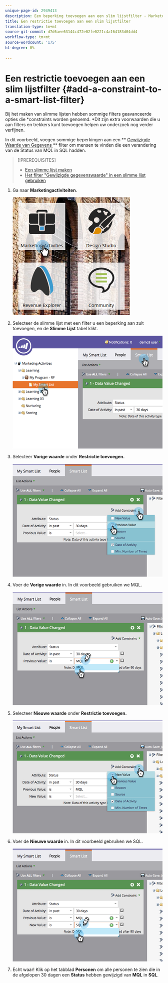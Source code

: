 ```yaml
---
unique-page-id: 2949413
description: Een beperking toevoegen aan een slim lijstfilter - Marketo Docs - Productdocumentatie
title: Een restrictie toevoegen aan een slim lijstfilter
translation-type: tm+mt
source-git-commit: d7d6aee63144c472e02fe0221c4a164183d04dd4
workflow-type: tm+mt
source-wordcount: '175'
ht-degree: 0%

---
```



# Een restrictie toevoegen aan een slim lijstfilter {#add-a-constraint-to-a-smart-list-filter}

Bij het maken van slimme lijsten hebben sommige filters geavanceerde opties die *constraints worden genoemd. *Dit zijn extra voorwaarden die u aan filters en trekkers kunt toevoegen helpen uw onderzoek nog verder verfijnen.

In dit voorbeeld, voegen sommige beperkingen aan een ** [Gewijzigde Waarde van Gegevens ](../../../../product-docs/core-marketo-concepts/smart-campaigns/flow-actions/change-data-value.md)** filter om mensen te vinden die een verandering van de Status van MQL in SQL hadden.

>[!PREREQUISITES]
>
>* [Een slimme lijst maken](../../../../product-docs/core-marketo-concepts/smart-lists-and-static-lists/creating-a-smart-list/create-a-smart-list.md)
>* [Het filter &quot;Gewijzigde gegevenswaarde&quot; in een slimme lijst gebruiken](use-the-data-value-changed-filter-in-a-smart-list.md)

>



1. Ga naar **Marketingactiviteiten**.

   ![](assets/ma-1.png)

1. Selecteer de slimme lijst met een filter u een beperking aan zult toevoegen, en de **Slimme Lijst** tabel klikt.

   ![](assets/two-3.png)

1. Selecteer **Vorige waarde** onder **Restrictie toevoegen.**

   ![](assets/three-3.png)

1. Voer de **Vorige waarde** in. In dit voorbeeld gebruiken we MQL.

   ![](assets/four-2.png)

1. Selecteer **Nieuwe waarde** onder **Restrictie toevoegen.**

   ![](assets/five.png)

1. Voer de **Nieuwe waarde** in. In dit voorbeeld gebruiken we SQL.

   ![](assets/six.png)

1. Echt waar! Klik op het tabblad **Personen** om alle personen te zien die in de afgelopen 30 dagen een **Status** hebben gewijzigd van **MQL** in **SQL**.

